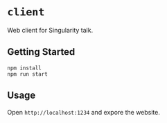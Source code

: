 # `client`

Web client for Singularity talk.

## Getting Started

```
npm install
npm run start
```

## Usage

Open `http://localhost:1234` and expore the website.
